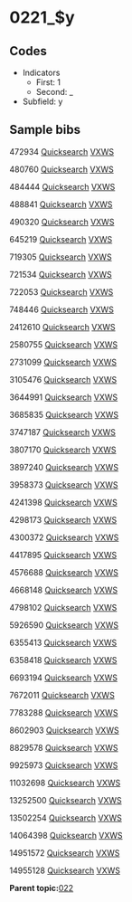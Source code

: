 # 0221\_$y

## Codes

-   Indicators
    -   First: 1
    -   Second: \_
-   Subfield: y

## Sample bibs

472934 [Quicksearch](https://search.library.yale.edu/catalog/472934) [VXWS](http://prodorbis.library.yale.edu:7014/vxws/GetHoldingsService?bibId=472934)

480760 [Quicksearch](https://search.library.yale.edu/catalog/480760) [VXWS](http://prodorbis.library.yale.edu:7014/vxws/GetHoldingsService?bibId=480760)

484444 [Quicksearch](https://search.library.yale.edu/catalog/484444) [VXWS](http://prodorbis.library.yale.edu:7014/vxws/GetHoldingsService?bibId=484444)

488841 [Quicksearch](https://search.library.yale.edu/catalog/488841) [VXWS](http://prodorbis.library.yale.edu:7014/vxws/GetHoldingsService?bibId=488841)

490320 [Quicksearch](https://search.library.yale.edu/catalog/490320) [VXWS](http://prodorbis.library.yale.edu:7014/vxws/GetHoldingsService?bibId=490320)

645219 [Quicksearch](https://search.library.yale.edu/catalog/645219) [VXWS](http://prodorbis.library.yale.edu:7014/vxws/GetHoldingsService?bibId=645219)

719305 [Quicksearch](https://search.library.yale.edu/catalog/719305) [VXWS](http://prodorbis.library.yale.edu:7014/vxws/GetHoldingsService?bibId=719305)

721534 [Quicksearch](https://search.library.yale.edu/catalog/721534) [VXWS](http://prodorbis.library.yale.edu:7014/vxws/GetHoldingsService?bibId=721534)

722053 [Quicksearch](https://search.library.yale.edu/catalog/722053) [VXWS](http://prodorbis.library.yale.edu:7014/vxws/GetHoldingsService?bibId=722053)

748446 [Quicksearch](https://search.library.yale.edu/catalog/748446) [VXWS](http://prodorbis.library.yale.edu:7014/vxws/GetHoldingsService?bibId=748446)

2412610 [Quicksearch](https://search.library.yale.edu/catalog/2412610) [VXWS](http://prodorbis.library.yale.edu:7014/vxws/GetHoldingsService?bibId=2412610)

2580755 [Quicksearch](https://search.library.yale.edu/catalog/2580755) [VXWS](http://prodorbis.library.yale.edu:7014/vxws/GetHoldingsService?bibId=2580755)

2731099 [Quicksearch](https://search.library.yale.edu/catalog/2731099) [VXWS](http://prodorbis.library.yale.edu:7014/vxws/GetHoldingsService?bibId=2731099)

3105476 [Quicksearch](https://search.library.yale.edu/catalog/3105476) [VXWS](http://prodorbis.library.yale.edu:7014/vxws/GetHoldingsService?bibId=3105476)

3644991 [Quicksearch](https://search.library.yale.edu/catalog/3644991) [VXWS](http://prodorbis.library.yale.edu:7014/vxws/GetHoldingsService?bibId=3644991)

3685835 [Quicksearch](https://search.library.yale.edu/catalog/3685835) [VXWS](http://prodorbis.library.yale.edu:7014/vxws/GetHoldingsService?bibId=3685835)

3747187 [Quicksearch](https://search.library.yale.edu/catalog/3747187) [VXWS](http://prodorbis.library.yale.edu:7014/vxws/GetHoldingsService?bibId=3747187)

3807170 [Quicksearch](https://search.library.yale.edu/catalog/3807170) [VXWS](http://prodorbis.library.yale.edu:7014/vxws/GetHoldingsService?bibId=3807170)

3897240 [Quicksearch](https://search.library.yale.edu/catalog/3897240) [VXWS](http://prodorbis.library.yale.edu:7014/vxws/GetHoldingsService?bibId=3897240)

3958373 [Quicksearch](https://search.library.yale.edu/catalog/3958373) [VXWS](http://prodorbis.library.yale.edu:7014/vxws/GetHoldingsService?bibId=3958373)

4241398 [Quicksearch](https://search.library.yale.edu/catalog/4241398) [VXWS](http://prodorbis.library.yale.edu:7014/vxws/GetHoldingsService?bibId=4241398)

4298173 [Quicksearch](https://search.library.yale.edu/catalog/4298173) [VXWS](http://prodorbis.library.yale.edu:7014/vxws/GetHoldingsService?bibId=4298173)

4300372 [Quicksearch](https://search.library.yale.edu/catalog/4300372) [VXWS](http://prodorbis.library.yale.edu:7014/vxws/GetHoldingsService?bibId=4300372)

4417895 [Quicksearch](https://search.library.yale.edu/catalog/4417895) [VXWS](http://prodorbis.library.yale.edu:7014/vxws/GetHoldingsService?bibId=4417895)

4576688 [Quicksearch](https://search.library.yale.edu/catalog/4576688) [VXWS](http://prodorbis.library.yale.edu:7014/vxws/GetHoldingsService?bibId=4576688)

4668148 [Quicksearch](https://search.library.yale.edu/catalog/4668148) [VXWS](http://prodorbis.library.yale.edu:7014/vxws/GetHoldingsService?bibId=4668148)

4798102 [Quicksearch](https://search.library.yale.edu/catalog/4798102) [VXWS](http://prodorbis.library.yale.edu:7014/vxws/GetHoldingsService?bibId=4798102)

5926590 [Quicksearch](https://search.library.yale.edu/catalog/5926590) [VXWS](http://prodorbis.library.yale.edu:7014/vxws/GetHoldingsService?bibId=5926590)

6355413 [Quicksearch](https://search.library.yale.edu/catalog/6355413) [VXWS](http://prodorbis.library.yale.edu:7014/vxws/GetHoldingsService?bibId=6355413)

6358418 [Quicksearch](https://search.library.yale.edu/catalog/6358418) [VXWS](http://prodorbis.library.yale.edu:7014/vxws/GetHoldingsService?bibId=6358418)

6693194 [Quicksearch](https://search.library.yale.edu/catalog/6693194) [VXWS](http://prodorbis.library.yale.edu:7014/vxws/GetHoldingsService?bibId=6693194)

7672011 [Quicksearch](https://search.library.yale.edu/catalog/7672011) [VXWS](http://prodorbis.library.yale.edu:7014/vxws/GetHoldingsService?bibId=7672011)

7783288 [Quicksearch](https://search.library.yale.edu/catalog/7783288) [VXWS](http://prodorbis.library.yale.edu:7014/vxws/GetHoldingsService?bibId=7783288)

8602903 [Quicksearch](https://search.library.yale.edu/catalog/8602903) [VXWS](http://prodorbis.library.yale.edu:7014/vxws/GetHoldingsService?bibId=8602903)

8829578 [Quicksearch](https://search.library.yale.edu/catalog/8829578) [VXWS](http://prodorbis.library.yale.edu:7014/vxws/GetHoldingsService?bibId=8829578)

9925973 [Quicksearch](https://search.library.yale.edu/catalog/9925973) [VXWS](http://prodorbis.library.yale.edu:7014/vxws/GetHoldingsService?bibId=9925973)

11032698 [Quicksearch](https://search.library.yale.edu/catalog/11032698) [VXWS](http://prodorbis.library.yale.edu:7014/vxws/GetHoldingsService?bibId=11032698)

13252500 [Quicksearch](https://search.library.yale.edu/catalog/13252500) [VXWS](http://prodorbis.library.yale.edu:7014/vxws/GetHoldingsService?bibId=13252500)

13502254 [Quicksearch](https://search.library.yale.edu/catalog/13502254) [VXWS](http://prodorbis.library.yale.edu:7014/vxws/GetHoldingsService?bibId=13502254)

14064398 [Quicksearch](https://search.library.yale.edu/catalog/14064398) [VXWS](http://prodorbis.library.yale.edu:7014/vxws/GetHoldingsService?bibId=14064398)

14951572 [Quicksearch](https://search.library.yale.edu/catalog/14951572) [VXWS](http://prodorbis.library.yale.edu:7014/vxws/GetHoldingsService?bibId=14951572)

14955128 [Quicksearch](https://search.library.yale.edu/catalog/14955128) [VXWS](http://prodorbis.library.yale.edu:7014/vxws/GetHoldingsService?bibId=14955128)

**Parent topic:**[022](../../tags/022/022.md)


